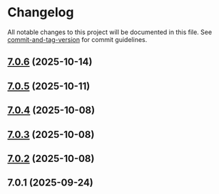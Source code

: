 # Changelog

All notable changes to this project will be documented in this file. See [commit-and-tag-version](https://github.com/absolute-version/commit-and-tag-version) for commit guidelines.

## [7.0.6](https://github.com/Cap-go/capacitor-textinteraction/compare/7.0.5...7.0.6) (2025-10-14)

## [7.0.5](https://github.com/Cap-go/capacitor-textinteraction/compare/7.0.4...7.0.5) (2025-10-11)

## [7.0.4](https://github.com/Cap-go/capacitor-textinteraction/compare/7.0.3...7.0.4) (2025-10-08)

## [7.0.3](https://github.com/Cap-go/capacitor-textinteraction/compare/7.0.2...7.0.3) (2025-10-08)

## [7.0.2](https://github.com/Cap-go/capacitor-textinteraction/compare/7.0.1...7.0.2) (2025-10-08)

## 7.0.1 (2025-09-24)
